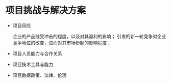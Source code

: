 # 项目挑战与解决方案
- 项目风险



   企业的产品线受冲击的程度，以及对其盈利的影响；
   引发的新一轮竞争对企业竞争地位的改变，进而对其市场份额的影响程度；

- 项目人员能力与合作关系
- 项目技术工具与能力
- 项目数据政策、法律、伦理
